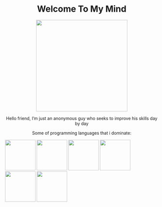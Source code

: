 <h1 align="center">Welcome To My Mind</h1>
<p align="center"><img src="https://steamuserimages-a.akamaihd.net/ugc/1616187564959741140/686767DFAF7DBA57D51135EFA680D7F1A9A2D254/?imw=200&imh=200&ima=fit&impolicy=Letterbox&imcolor=%23000000&letterbox=true" width="300" height="300"/></p>

<p align="center">Hello friend, I’m just an anonymous guy who seeks to improve his skills day by day </p>
<p align="center">Some of programming languages that i dominate: </p>
<img src="https://cdn.jsdelivr.net/npm/programming-languages-logos/src/javascript/javascript.png" height="100">
<img src="https://cdn.jsdelivr.net/npm/programming-languages-logos/src/cpp/cpp.png" height="100">
<img src="https://cdn.jsdelivr.net/npm/programming-languages-logos/src/csharp/csharp.png" height="100">
<img src="https://cdn.jsdelivr.net/npm/programming-languages-logos/src/java/java.png" height="100">
<img src="https://cdn.jsdelivr.net/npm/programming-languages-logos/src/php/php.png" height="100">
<img src="https://cdn.jsdelivr.net/npm/programming-languages-logos/src/python/python.png" height="100">
